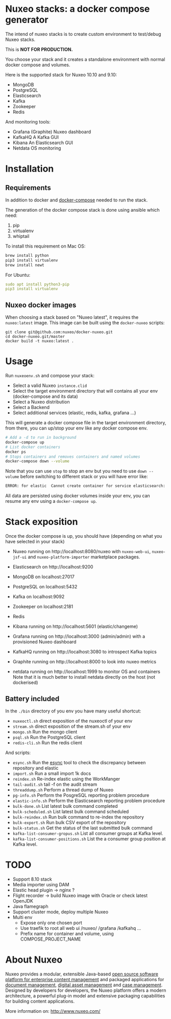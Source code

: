# Nuxeo stacks: a docker compose generator

The intend of nuxeo stacks is to create custom environment to test/debug Nuxeo stacks.

This is **NOT FOR PRODUCTION.**

You choose your stack and it creates a standalone environment with normal docker compose and volumes.

Here is the supported stack for Nuxeo 10.10 and 9.10:

- MongoDB
- PostgreSQL
- Elasticsearch
- Kafka
- Zookeeper
- Redis

And monitoring tools:

- Grafana (Graphite) Nuxeo dashboard 
- KafkaHQ A Kafka GUI
- Kibana An Elasticsearch GUI
- Netdata OS monitoring

# Installation

## Requirements

In addition to docker and [docker-compose](https://docs.docker.com/compose/install/) needed to run the stack.

The generation of the docker compose stack is done using ansible which need:

1. pip
2. virtualenv
3. whiptail


To install this requirement on Mac OS:
```bash
brew install python
pip3 install virtualenv
brew install newt
```

For Ubuntu:
```yaml
sudo apt install python3-pip
pip3 install virtualenv
```

## Nuxeo docker images

When choosing a stack based on "Nuxeo latest", it requires the `nuxeo:latest` image.
This image can be built using the `docker-nuxeo` scripts:
```
git clone git@github.com:nuxeo/docker-nuxeo.git
cd docker-nuxeo.git/master
docker build -t nuxeo:latest .
```

# Usage

Run `nuxeoenv.sh` and compose your stack:
- Select a valid Nuxeo `instance.clid`
- Select the target environment directory that will contains all your env (docker-compose and its data)
- Select a Nuxeo distribution
- Select a Backend
- Select additional services (elastic, redis, kafka, grafana ...)

This will generate a docker compose file in the target environment directory, 
from there, you can up/stop your env like any docker compose env.

```bash
# Add a -d to run in background
docker-compose up
# List docker containers
docker ps
# Stops containers and removes containers and named volumes
docker-compose down --volume
```

Note that you can use `stop` to stop an env but you need to use `down --volume` before switching to different stack or you will have error like:
```bash
ERROR: for elastic  Cannot create container for service elasticsearch: Conflict. The container name "/elastic" is already in use by container "3a7a444f4a01e0286ea54edabde0549be8564fd538d72d88b58661f6e73c4c62". You have to remove (or rename) that container to be able to reuse that name.
```

All data are persisted using docker volumes inside your env, you can resume any env using a `docker-compose up`.


# Stack exposition

Once the docker compose is up, you should have (depending on what you have selected in your stack)

- Nuxeo running on http://localhost:8080/nuxeo with `nuxeo-web-ui`, `nuxeo-jsf-ui` and `nuxeo-platform-importer` marketplace packages.

- Elasticsearch on http://localhost:9200

- MongoDB on localhost:27017
  
- PostgreSQL on localhost:5432

- Kafka on localhost:9092
    
- Zookeeper on localhost:2181

- Redis

- Kibana running on http://localhost:5601 (elastic/changeme)

- Grafana running on http://localhost:3000 (admin/admin) with a provisioned Nuxeo dashboard

- KafkaHQ running on http://localhost:3080 to introspect Kafka topics

- Graphite running on http://localhost:8000 to look into nuxeo metrics

- netdata running on http://localhost:1999 to monitor OS and containers
  Note that it is much better to install netdata directly on the host (not dockerised)


## Battery included

In the `./bin` directory of you env you have many useful shortcut:
- `nuxeoctl.sh` direct exposition of the nuxeoctl of your env
- `stream.sh` direct exposition of the stream.sh of your env
- `mongo.sh` Run the mongo client
- `psql.sh` Run the PostgreSQL client
- `redis-cli.sh` Run the redis client


And scripts:
- `esync.sh` Run the [esync](https://github.com/nuxeo/esync) tool to check the discrepancy between repository and elastic
- `import.sh` Run a small import 1k docs
- `reindex.sh` Re-index elastic using the WorkManger
- `tail-audit.sh` tail -f on the audit stream
- `threaddump.sh` Perform a thread dump of Nuxeo
- `pg-info.sh` Perform the PosgreSQL reporting problem procedure
- `elastic-info.sh` Perform the Elasticsearch reporting problem procedure
- `bulk-done.sh` List latest bulk command completed
- `bulk-scheduled.sh` List latest bulk command scheduled
- `bulk-reindex.sh` Run bulk command to re-index the repository
- `bulk-export.sh` Run bulk CSV export of the repository
- `bulk-status.sh` Get the status of the last submitted bulk command
- `kafka-list-consumer-gropus.sh` List all consumer groups at Kafka level.
- `kafka-list-consumer-positions.sh` List the a consumer group position at Kafka level.


# TODO

- Support 8.10 stack
- Media importer using DAM
- Elastic head plugin -> nginx ?
- Flight recorder -> build Nuxeo image with Oracle or check latest OpenJDK
- Java flamegraph
- Support cluster mode, deploy multiple Nuxeo
- Multi env
  - Expose only one chosen port
  - Use traefik to root all web ui /nuxeo/ /grafana /kafkahq ...
  - Prefix name for container and volume, using COMPOSE_PROJECT_NAME

# About Nuxeo

Nuxeo provides a modular, extensible Java-based
[open source software platform for enterprise content management](http://www.nuxeo.com/en/products/ep)
and packaged applications for
[document management](http://www.nuxeo.com/en/products/document-management),
[digital asset management](http://www.nuxeo.com/en/products/dam) and
[case management](http://www.nuxeo.com/en/products/case-management). Designed
by developers for developers, the Nuxeo platform offers a modern
architecture, a powerful plug-in model and extensive packaging
capabilities for building content applications.

More information on: <http://www.nuxeo.com/>
